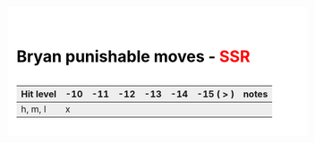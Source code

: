 <div class="punish-grid">
<h1>Bryan punishable moves - <span>SSR</span></h1>

| Hit level | -10 | -11 | -12 | -13 | -14 | -15 ( > ) | notes |
| --------- | --- | --- | --- | --- | --- | --------- | ----- |
| h, m, l   | x   |     |     |     |     |           |       |

</div>

<style>
.punish-grid {
    width: 100%;
    padding: 1rem;
    color: #000;
    background-color: #fff;
}

.punish-grid h1 {
    padding: 1rem 0;
    color: #000;
}

.punish-grid tr:nth-child(odd) {
    background-color: #eee;
}

.punish-grid tr:nth-child(even) {
    background-color: #ddd;
}

h1 span {
    color: #f00;
}
</style>
